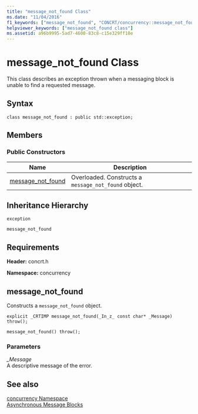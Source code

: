 ```yaml
---
title: "message_not_found Class"
ms.date: "11/04/2016"
f1_keywords: ["message_not_found", "CONCRT/concurrency::message_not_found", "CONCRT/concurrency::message_not_found::message_not_found"]
helpviewer_keywords: ["message_not_found class"]
ms.assetid: a96b9995-5ad7-4600-83c8-c15e329ff10e
---
```

# message_not_found Class

This class describes an exception thrown when a messaging block is unable to find a requested message.

## Syntax

```
class message_not_found : public std::exception;
```

## Members

### Public Constructors

|Name|Description|
|----------|-----------------|
|[message_not_found](#ctor)|Overloaded. Constructs a `message_not_found` object.|

## Inheritance Hierarchy

`exception`

`message_not_found`

## Requirements

**Header:** concrt.h

**Namespace:** concurrency

##  <a name="ctor"></a> message_not_found

Constructs a `message_not_found` object.

```
explicit _CRTIMP message_not_found(_In_z_ const char* _Message) throw();

message_not_found() throw();
```

### Parameters

*_Message*<br/>
A descriptive message of the error.

## See also

[concurrency Namespace](concurrency-namespace.md)<br/>
[Asynchronous Message Blocks](../../../parallel/concrt/asynchronous-message-blocks.md)
